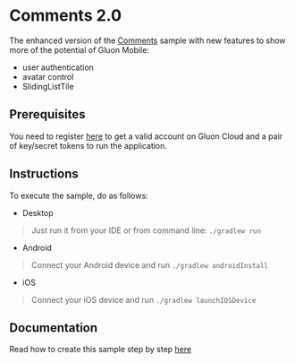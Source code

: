 
Comments 2.0
========

The enhanced version of the [Comments](https://bitbucket.org/gluon-oss/samples/src/master/Comments/) sample with new features to show more of the potential of Gluon Mobile:

- user authentication
- avatar control
- SlidingListTile

Prerequisites
-------------

You need to register [here](http://gluonhq.com/products/cloud/register/) to get a valid account on Gluon Cloud and a pair of key/secret tokens to run the application.

Instructions
-----------------
To execute the sample, do as follows:

* Desktop
> Just run it from your IDE or from command line: `./gradlew run`
* Android
> Connect your Android device and run `./gradlew androidInstall`
* iOS
> Connect your iOS device and run `./gradlew launchIOSDevice`

Documentation
-------------

Read how to create this sample step by step [here](http://docs.gluonhq.com/samples/comments2.0/)

